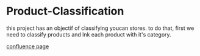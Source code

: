 # Product-Classification

this project has an objectif of classifying youcan stores. to do that, first we need to classify products and lnk each product with it's category.

[confluence page](https://nextmediama.atlassian.net/wiki/spaces/YOUC/pages/2560163874/Stores+classification)
